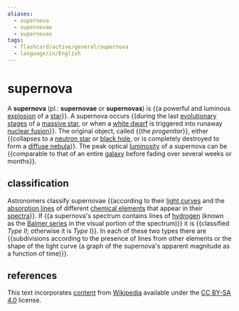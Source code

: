 ```yaml
---
aliases:
  - supernova
  - supernovae
  - supernovas
tags:
  - flashcard/active/general/supernova
  - language/in/English
---
```


# supernova

A __supernova__ (pl.: __supernovae__ or __supernovas__) is {{a powerful and luminous [explosion](explosion.md) of a [star](star.md)}}. A supernova occurs {{during the last [evolutionary stages](stellar%20evolution.md) of a [massive star](star.md#massive%20stars), or when a [white dwarf](white%20dwarf.md) is triggered into runaway [nuclear fusion](nuclear%20fusion.md)}}. The original object, called {{the _progenitor_}}, either {{collapses to a [neutron star](neutron%20star.md) or [black hole](black%20hole.md), or is completely destroyed to form a [diffuse nebula](nebula.md#diffuse%20nebulae)}}. The peak optical [luminosity](luminosity.md) of a supernova can be {{comparable to that of an entire [galaxy](galaxy.md) before fading over several weeks or months}}. <!--SR:!2025-09-09,314,330!2025-01-07,106,290!2025-07-03,260,330!2025-03-04,160,310!2024-12-27,108,290-->

## classification

Astronomers classify supernovae {{according to their [light curves](light%20curve.md) and the [absorption lines](spectral%20line.md) of different [chemical elements](chemical%20element.md) that appear in their [spectra](astronomical%20spectroscopy.md)}}. If {{a supernova's spectrum contains lines of [hydrogen](hydrogen.md) (known as the [Balmer series](Balmer%20series.md) in the visual portion of the spectrum)}} it is {{classified _Type II_; otherwise it is _Type I_}}. In each of these two types there are {{subdivisions according to the presence of lines from other elements or the shape of the light curve (a graph of the supernova's apparent magnitude as a function of time)}}. <!--SR:!2025-07-09,239,283!2025-07-09,242,323!2024-12-31,101,283!2025-03-31,186,323-->

## references

This text incorporates [content](https://en.wikipedia.org/wiki/supernova) from [Wikipedia](Wikipedia.md) available under the [CC BY-SA 4.0](https://creativecommons.org/licenses/by-sa/4.0/) license.
